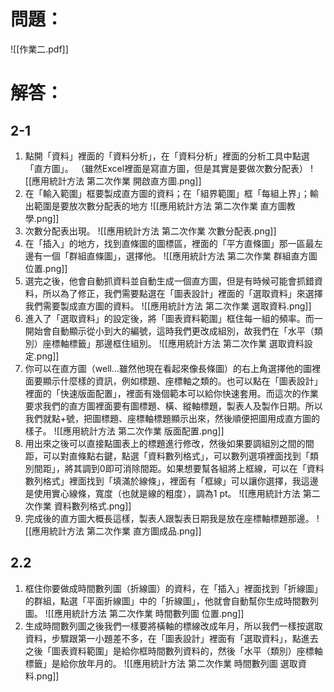 # 問題：
![[作業二.pdf]]
# 解答：
## 2-1
1. 點開「資料」裡面的「資料分析」，在「資料分析」裡面的分析工具中點選「直方圖」。
（雖然Excel裡面是寫直方圖，但是其實是要做次數分配表）
![[應用統計方法 第二次作業 開啟直方圖.png]]
2. 在「輸入範圍」框要製成直方圖的資料；在「組界範圍」框「每組上界」；輸出範圍是要放次數分配表的地方
![[應用統計方法 第二次作業 直方圖教學.png]]
3. 次數分配表出現。
![[應用統計方法 第二次作業 次數分配表.png]]
4. 在「插入」的地方，找到直條圖的圖標區，裡面的「平方直條圖」那一區最左邊有一個「群組直條圖」，選擇他。
![[應用統計方法 第二次作業 群組直方圖 位置.png]]
5. 選完之後，他會自動抓資料並自動生成一個直方圖，但是有時候可能會抓錯資料，所以為了修正，我們需要點選在「圖表設計」裡面的「選取資料」來選擇我們需要製成直方圖的資料。
![[應用統計方法 第二次作業 選取資料.png]]
6. 進入了「選取資料」的設定後，將「圖表資料範圍」框住每一組的頻率。而一開始會自動顯示從小到大的編號，這時我們更改成組別，故我們在「水平（類別）座標軸標籤」那邊框住組別。
![[應用統計方法 第二次作業 選取資料設定.png]]
7. 你可以在直方圖（well...雖然他現在看起來像長條圖）的右上角選擇他的圖裡面要顯示什麼樣的資訊，例如標題、座標軸之類的。也可以點在「圖表設計」裡面的「快速版面配置」，裡面有幾個範本可以給你快速套用。而這次的作業要求我們的直方圖裡面要有圖標題、橫、縱軸標題，製表人及製作日期。所以我們就點+號，把圖標題、座標軸標題顯示出來，然後順便把圖用成直方圖的樣子。
![[應用統計方法 第二次作業 版面配置.png]]
8. 用出來之後可以直接點圖表上的標題進行修改，然後如果要調組別之間的間距，可以對直條點右鍵，點選「資料數列格式」，可以數列選項裡面找到「類別間距」，將其調到0即可消除間距。如果想要幫各組將上框線，可以在「資料數列格式」裡面找到「填滿於線條」，裡面有「框線」可以讓你選擇，我這邊是使用實心線條，寬度（也就是線的粗度），調為1 pt。
![[應用統計方法 第二次作業 資料數列格式.png]]
9. 完成後的直方圖大概長這樣，製表人跟製表日期我是放在座標軸標題那邊。
![[應用統計方法 第二次作業 直方圖成品.png]]
## 2.2
1. 框住你要做成時間數列圖（折線圖）的資料，在「插入」裡面找到「折線圖」的群組，點選「平面折線圖」中的「折線圖」，他就會自動幫你生成時間數列圖。
![[應用統計方法 第二次作業 時間數列圖 位置.png]]
2. 生成時間數列圖之後我們一樣要將橫軸的標線改成年月，所以我們一樣按選取資料，步驟跟第一小題差不多，在「圖表設計」裡面有「選取資料」，點進去之後「圖表資料範圍」是給你框時間數列資料的，然後「水平（類別）座標軸標籤」是給你放年月的。
![[應用統計方法 第二次作業 時間數列圖 選取資料.png]]
